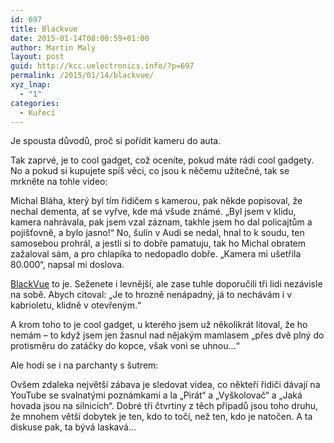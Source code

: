 ```yaml
---
id: 697
title: Blackvue
date: 2015-01-14T08:00:59+01:00
author: Martin Maly
layout: post
guid: http://kcc.uelectronics.info/?p=697
permalink: /2015/01/14/blackvue/
xyz_lnap:
  - "1"
categories:
  - Kuřecí
---
```

Je spousta důvodů, proč si pořídit kameru do auta.

Tak zaprvé, je to cool gadget, což oceníte, pokud máte rádi cool gadgety. No a pokud si kupujete spíš věci, co jsou k něčemu užitečné, tak se mrkněte na tohle video:



Michal Bláha, který byl tím řidičem s kamerou, pak někde popisoval, že nechal dementa, ať se vyřve, kde má všude známé. &#8222;Byl jsem v klidu, kamera nahrávala, pak jsem vzal záznam, takhle jsem ho dal policajtům a pojišťovně, a bylo jasno!&#8220; No, šulín v Audi se nedal, hnal to k soudu, ten samosebou prohrál, a jestli si to dobře pamatuju, tak ho Michal obratem zažaloval sám, a pro chlapíka to nedopadlo dobře. &#8222;Kamera mi ušetřila 80.000&#8220;, napsal mi doslova.

[BlackVue](http://blog.blackvue.cz/produkty/) to je. Seženete i levnější, ale zase tuhle doporučili tři lidi nezávisle na sobě. Abych citoval: &#8222;Je to hrozně nenápadný, já to nechávám i v kabrioletu, klidně v otevřeným.&#8220;

A krom toho to je cool gadget, u kterého jsem už několikrát litoval, že ho nemám &#8211; to když jsem jen žasnul nad nějakým mamlasem &#8222;přes dvě plný do protisměru do zatáčky do kopce, však voni se uhnou&#8230;&#8220;

Ale hodí se i na parchanty s šutrem:



Ovšem zdaleka největší zábava je sledovat videa, co někteří řidiči dávají na YouTube se svalnatými poznámkami a la &#8222;Pirát&#8220; a &#8222;Vyškolovač&#8220; a &#8222;Jaká hovada jsou na silnicích&#8220;. Dobré tři čtvrtiny z těch případů jsou toho druhu, že mnohem větší dobytek je ten, kdo to točí, než ten, kdo je natočen. A ta diskuse pak, ta bývá laskavá&#8230;